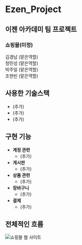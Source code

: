# Ezen_Project
## 이젠 아카데미 팀 프로젝트
### 쇼핑몰(미정)
김경남 (맡은역할)<br/>
정민성 (맡은역할)<br/>
박주일 (맡은역할)<br/>
조현빈 (맡은역할)<br/>
## 사용한 기술스택
* (추가)
* (추가)
* (추가)
## 구현 기능
* **계정 관련**
  * (추가)
* **게시판**
  * (추가)
* **상품 관련**
  * (추가)
* **장바구니**
  * (추가)
* **결제**
  * (추가)
## 전체적인 흐름
![쇼핑몰 웹 사이트](https://user-images.githubusercontent.com/117875530/209609656-da1edb1e-705f-4d50-bf78-f582721c3c54.jpeg)
